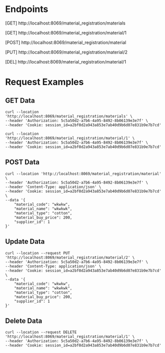 # Endpoints
[GET] http://localhost:8069/material_registration/materials

[GET] http://localhost:8069/material_registration/material/1

[POST] http://localhost:8069/material_registration/material

[PUT] http://localhost:8069/material_registration/material/2

[DEL] http://localhost:8069/material_registration/material/1


# Request Examples
## GET Data
```curl
curl --location 'http://localhost:8069/material_registration/materials' \
--header 'Authorization: 5c5a50d2-a7b6-4a95-8492-8b06139e3e7f' \
--header 'Cookie: session_id=a2bf0d2a943a853e7ab40d9b6d07e831b9e7b7cd'
```

```curl
curl --location 'http://localhost:8069/material_registration/material/1' \
--header 'Authorization: 5c5a50d2-a7b6-4a95-8492-8b06139e3e7f' \
--header 'Cookie: session_id=a2bf0d2a943a853e7ab40d9b6d07e831b9e7b7cd'
```

## POST Data
```curl
curl --location 'http://localhost:8069/material_registration/material' \
--header 'Authorization: 5c5a50d2-a7b6-4a95-8492-8b06139e3e7f' \
--header 'Content-Type: application/json' \
--header 'Cookie: session_id=a2bf0d2a943a853e7ab40d9b6d07e831b9e7b7cd' \
--data '{
    "material_code": "wkwkw",
    "material_name": "wkwkwk",
    "material_type": "cotton",
    "material_buy_price": 200,
    "supplier_id": 1
}'
```


## Update Data
```curl
curl --location --request PUT 'http://localhost:8069/material_registration/material/2' \
--header 'Authorization: 5c5a50d2-a7b6-4a95-8492-8b06139e3e7f' \
--header 'Content-Type: application/json' \
--header 'Cookie: session_id=a2bf0d2a943a853e7ab40d9b6d07e831b9e7b7cd' \
--data '{
    "material_code": "wkwkw",
    "material_name": "wkwkwk",
    "material_type": "cotton",
    "material_buy_price": 200,
    "supplier_id": 1
}'
```

## Delete Data
```curl
curl --location --request DELETE 'http://localhost:8069/material_registration/material/1' \
--header 'Authorization: 5c5a50d2-a7b6-4a95-8492-8b06139e3e7f' \
--header 'Cookie: session_id=a2bf0d2a943a853e7ab40d9b6d07e831b9e7b7cd'
```

